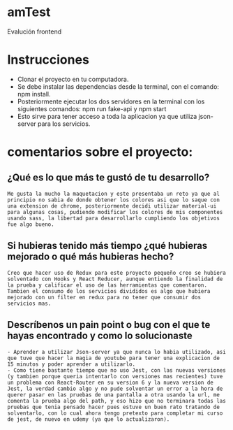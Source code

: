 # amTest
Evalución frontend

# Instrucciones
  - Clonar el proyecto en tu computadora.
  - Se debe instalar las dependencias desde la terminal, con el comando: npm install. 
  - Posteriormente ejecutar los dos servidores en la terminal con los siguientes comandos: npm run fake-api y npm start
  - Esto sirve para tener acceso a toda la aplicacion ya que utiliza json-server para los servicios.
  
# comentarios sobre el proyecto:
 ## ¿Qué es lo que más te gustó de tu desarrollo?
    Me gusta la mucho la maquetacion y este presentaba un reto ya que al principio no sabia de donde obtener los colores asi que lo saque con una extension de chrome, posteriormente decidi utilizar material-ui para algunas cosas, pudiendo modificar los colores de mis componentes usando sass, la libertad para desarrollarlo cumpliendo los objetivos fue algo bueno.

 ## Si hubieras tenido más tiempo ¿qué hubieras mejorado o qué más hubieras hecho?
    Creo que hacer uso de Redux para este proyecto pequeño creo se hubiera solventado con Hooks y React Reducer, aunque entiendo la finalidad de la prueba y calificar el uso de las herramientas que comentaron. Tambien el consumo de los servicios divididos es algo que hubiera mejorado con un filter en redux para no tener que consumir dos servicios mas.

## Descríbenos un pain point o bug con el que te hayas encontrado y como lo solucionaste
    - Aprender a utilizar Json-server ya que nunca lo habia utilizado, asi que tuve que hacer la magia de youtube para tener una explicacion de 15 minutos y poder aprender a utilizarlo.
    - Como tiene bastante tiempo que no uso Jest, con las nuevas versiones (y tambien porque queria intentarlo con versiones mas recientes) tuve un problema con React-Router en su version 6 y la nueva version de Jest, la verdad cambio algo y no pude solventar un error a la hora de querer pasar en las pruebas de una pantalla a otra usando la url, me comenta la prueba algo del path, y eso hizo que no terminara todas las pruebas que tenia pensado hacer pues estuve un buen rato tratando de solventarlo, con lo cual ahora tengo pretexto para completar mi curso de jest, de nuevo en udemy (ya que lo actualizaron).
